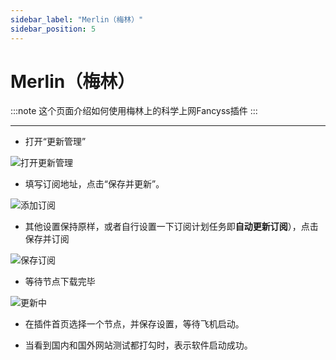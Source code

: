 ```yaml
---
sidebar_label: "Merlin（梅林）"
sidebar_position: 5
---
```


# Merlin（梅林）

:::note
这个页面介绍如何使用梅林上的科学上网Fancyss插件
:::

---

- 打开“更新管理”

![打开更新管理][sub-setting]

- 填写订阅地址，点击“保存并更新”。

![添加订阅][add-sub]

- 其他设置保持原样，或者自行设置一下订阅计划任务即**自动更新订阅**），点击保存并订阅

![保存订阅][save-update]

- 等待节点下载完毕

![更新中][updating]

- 在插件首页选择一个节点，并保存设置，等待飞机启动。

- 当看到国内和国外网站测试都打勾时，表示软件启动成功。



[sub-setting]: /img/shadow-merlin/sub-setting.jpg "打开更新管理"
[add-sub]: /img/shadow-merlin/add-sub.jpg "添加订阅"
[save-update]: /img/shadow-merlin/save-update.jpg "保存订阅"
[updating]: /img/shadow-merlin/updating.jpg "更新中"
